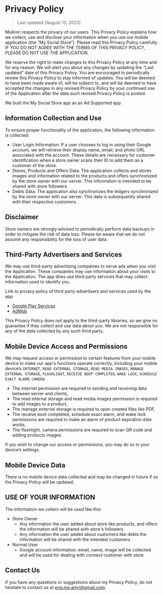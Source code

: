# Privacy Policy

> Last updated [August 13, 2023]

MoAmri respects the privacy of our users. This Privacy Policy explains how we collect, use and disclose your information when you use our mobile application (the “My Social Store”). Please read this Privacy Policy carefully. IF YOU DO NOT AGREE WITH THE TERMS OF THIS PRIVACY POLICY, PLEASE DO NOT USE THE APPLICATION.

We reserve the right to make changes to this Privacy Policy at any time and for any reason. We will alert you about any changes by updating the “Last updated” date of this Privacy Policy. You are encouraged to periodically review this Privacy Policy to stay informed of updates. You will be deemed to have been made aware of, will be subject to, and will be deemed to have accepted the changes in any revised Privacy Policy by your continued use of the Application after the date such revised Privacy Policy is posted.

We built the My Social Store app as an Ad Supported app.

## **Information Collection and Use**

To ensure proper functionality of the application, the following information is collected:

- User Login Information: If a user chooses to log in using their Google account, we will retrieve their display name, email, and photo URL associated with the account. These details are necessary for customer identification when a store owner scans their ID to add them as a customer of the store.
- Stores, Products and Offers Data: The application collects and stores images and information related to the products and offers synchronized by the store owner with our server. This information is intended to be shared with store followers.
- Debts Data: The application also synchronizes the ledgers synchronized by the store owner with our server. This data is subsequently shared with their respective customers.

## **Disclaimer**

Store owners are strongly advised to periodically perform data backups in order to mitigate the risk of data loss. Please be aware that we do not assume any responsibility for the loss of user data.

## **Third-Party Advertisers and Services**

We may use third-party advertising companies to serve ads when you visit the Application. These companies may use information about your visits to the Application. The app does use third party services that may collect information used to identify you.

Link to privacy policy of third party advertisers and services used by the app

- [Google Play Services](https://www.google.com/policies/privacy/)
- [AdMob](https://support.google.com/admob/answer/6128543?hl=en)

This Privacy Policy does not apply to the third-party libraries, so we give no guarantee if they collect and use data about you. We are not responsible for any of the data collected by any such third party.

## **Mobile Device Access and Permissions**

We may request access or permission to certain features from your mobile device to make our app's functions operate correctly,  including your mobile device’s ```INTERNET```, ```READ EXTERNAL STORAGE```, ```READ MEDIA IMAGES```, ```MANAGE EXTERNAL STORAGE```, ```FLASHLIGHT```, ```RECEIVE BOOT COMPLETED```, ```WAKE LOCK```, ```SCHEDULE EXACT ALARM```, ```CAMERA```. 

- The internet permission are required to sending and receiving data between server and clients,
- The read internal storage and read media images permission is required to add images to a product,
- The manage external storage is required to open created files like PDF,
- The receive boot completed, schedule exact alarm, and wake lock permissions are required to make an alarm of product expiration date works,
- The flashlight, camera permissions are required to scan QR code and adding products images.

If you wish to change our access or permissions, you may do so in your device’s settings.

## **Mobile Device Data**

There is no mobile device data collected and may be changed in future if so the Privacy Policy will be updated.

## **USE OF YOUR INFORMATION**

The information we collect will be used like this:

- Store Owner
  - Any information the user added about store like products, and offers the information will be shared with store's followers
  - Any information the user added about customers like debts the information will be shared with the intended customers
- Normal User
  - Google account information: email, name, image will be collected and will be used for dealing with connect customer with store

## **Contact Us**

If you have any questions or suggestions about my Privacy Policy, do not hesitate to contact us at eng.mo.amri@gmail.com.
